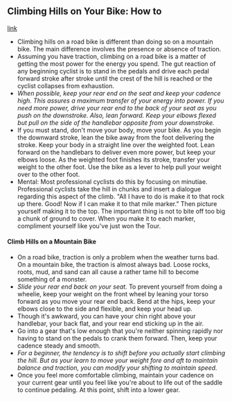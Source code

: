 ## Climbing Hills on Your Bike: How to
[link](http://www.rei.com/learn/expert-advice/climb-hills.html)

- Climbing hills on a road bike is different than doing so on a mountain bike. The main difference involves the presence or absence of traction.
- Assuming you have traction, climbing on a road bike is a matter of getting the most power for the energy you spend. The gut reaction of any beginning cyclist is to stand in the pedals and drive each pedal forward stroke after stroke until the crest of the hill is reached or the cyclist collapses from exhaustion.
- *When possible, keep your rear end on the seat and keep your cadence high. This assures a maximum transfer of your energy into power. If you need more power, drive your rear end to the back of your seat as you push on the downstroke. Also, lean forward. Keep your elbows flexed but pull on the side of the handlebar opposite from your downstroke.*
- If you must stand, don't move your body, move your bike. As you begin the downward stroke, lean the bike away from the foot delivering the stroke. Keep your body in a straight line over the weighted foot. Lean forward on the handlebars to deliver even more power, but keep your elbows loose. As the weighted foot finishes its stroke, transfer your weight to the other foot. Use the bike as a lever to help pull your weight over to the other foot.
- Mental: Most professional cyclists do this by focusing on minutiae. Professional cyclists take the hill in chunks and insert a dialogue regarding this aspect of the climb. "All I have to do is make it to that rock up there. Good! Now if I can make it to that mile marker." Then picture yourself making it to the top. The important thing is not to bite off too big a chunk of ground to cover. When you make it to each marker, compliment yourself like you've just won the Tour.

#### Climb Hills on a Mountain Bike

- On a road bike, traction is only a problem when the weather turns bad. On a mountain bike, the traction is almost always bad. Loose rocks, roots, mud, and sand can all cause a rather tame hill to become something of a monster.
- *Slide your rear end back on your seat.* To prevent yourself from doing a wheelie, keep your weight on the front wheel by leaning your torso forward as you move your rear end back. Bend at the hips, keep your elbows close to the side and flexible, and keep your head up.
- Though it's awkward, you can have your chin right above your handlebar, your back flat, and your rear end sticking up in the air.
- Go into a gear that's low enough that you're neither spinning rapidly nor having to stand on the pedals to crank them forward. Then, keep your cadence steady and smooth.
- *For a beginner, the tendency is to shift before you actually start climbing the hill. But as your learn to move your weight fore and aft to maintain balance and traction, you can modify your shifting to maintain speed.*
- Once you feel more comfortable climbing, maintain your cadence on your current gear until you feel like you're about to life out of the saddle to continue pedaling. At this point, shift into a lower gear.
